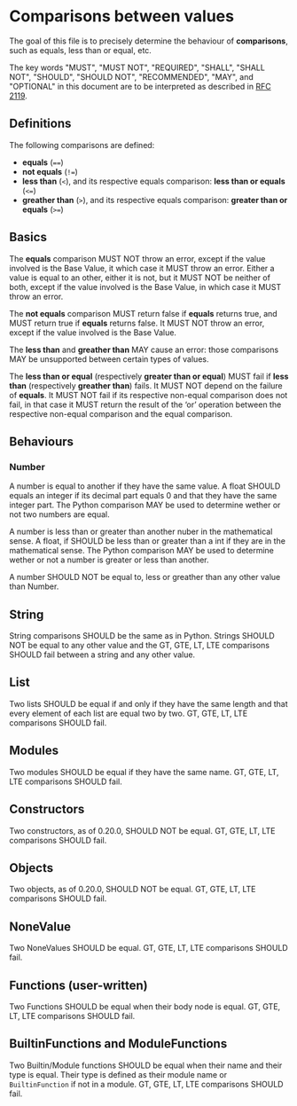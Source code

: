 # Comparisons between values

The goal of this file is to precisely determine the behaviour of **comparisons**, such as equals, less than or equal, etc.

The key words "MUST", "MUST NOT", "REQUIRED", "SHALL", "SHALL
NOT", "SHOULD", "SHOULD NOT", "RECOMMENDED",  "MAY", and
"OPTIONAL" in this document are to be interpreted as described in
[RFC 2119](https://datatracker.ietf.org/doc/html/rfc2119).

## Definitions

The following comparisons are defined:
* **equals** (`==`)
* **not equals** (`!=`)
* **less than** (`<`), and its respective equals comparison: **less than or equals** (`<=`)
* **greather than** (`>`), and its respective equals comparison: **greater than or equals** (`>=`)

## Basics

The **equals** comparison MUST NOT throw an error, except if the value involved is the Base Value, it which case it MUST throw an error. Either a value is equal to an other, either it is not, but it MUST NOT be neither of both, except if the value involved is the Base Value, in which case it MUST throw an error.

The **not equals** comparison MUST return false if **equals** returns true, and MUST return true if **equals** returns false. It MUST NOT throw an error, except if the value involved is the Base Value.

The **less than** and **greather than** MAY cause an error: those comparisons MAY be unsupported between certain types of values.

The **less than or equal** (respectively **greater than or equal**) MUST fail if **less than** (respectively **greather than**) fails. It MUST NOT depend on the failure of **equals**. It MUST NOT fail if its respective non-equal comparison does not fail, in that case it MUST return the result of the ‘or’ operation between the respective non-equal comparison and the equal comparison.

## Behaviours
### Number
A number is equal to another if they have the same value. A float SHOULD equals an integer if its decimal part equals 0 and that they have the same integer part. The Python comparison MAY be used to determine wether or not two numbers are equal.

A number is less than or greater than another nuber in the mathematical sense. A float, if SHOULD be less than or greater than a int if they are in the mathematical sense. The Python comparison MAY be used to determine wether or not a number is greater or less than another.

A number SHOULD NOT be equal to, less or greather than any other value than Number.

## String
String comparisons SHOULD be the same as in Python. Strings SHOULD NOT be equal to any other value and the GT, GTE, LT, LTE comparisons SHOULD fail between a string and any other value.

## List
Two lists SHOULD be equal if and only if they have the same length and that every element of each list are equal two by two. GT, GTE, LT, LTE comparisons SHOULD fail.

## Modules
Two modules SHOULD be equal if they have the same name. GT, GTE, LT, LTE comparisons SHOULD fail.

## Constructors
Two constructors, as of 0.20.0, SHOULD NOT be equal. GT, GTE, LT, LTE comparisons SHOULD fail.

## Objects
Two objects, as of 0.20.0, SHOULD NOT be equal. GT, GTE, LT, LTE comparisons SHOULD fail.

## NoneValue
Two NoneValues SHOULD be equal. GT, GTE, LT, LTE comparisons SHOULD fail.

## Functions (user-written)
Two Functions SHOULD be equal when their body node is equal. GT, GTE, LT, LTE comparisons SHOULD fail.

## BuiltinFunctions and ModuleFunctions
Two Builtin/Module functions SHOULD be equal when their name and their type is equal. Their type is defined as their module name or `BuiltinFunction` if not in a module. GT, GTE, LT, LTE comparisons SHOULD fail.
